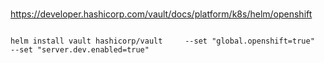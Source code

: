 
###
https://developer.hashicorp.com/vault/docs/platform/k8s/helm/openshift

```

helm install vault hashicorp/vault     --set "global.openshift=true"     --set "server.dev.enabled=true"

```
